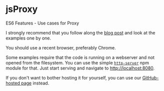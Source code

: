 # jsProxy
ES6 Features - Use cases for Proxy

I strongly recommend that you follow along the [blog post](http://dealwithjs.io/es6-features-10-use-cases-for-proxy/) and look at the examples one by one. 

You should use a recent browser, preferably Chrome.

Some examples require that the code is running on a webserver and not opened from the filesystem. You can use the simple [`http-server`](https://www.npmjs.com/package/http-server) npm module for that. Just start serving and navigate to [http://localhost:8080](http://localhost:8080).

If you don't want to bother hosting it for yourself, you can use our [GitHub-hosted page](https://gergob.github.io/jsProxy) instead.